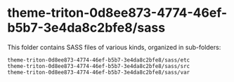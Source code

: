# theme-triton-0d8ee873-4774-46ef-b5b7-3e4da8c2bfe8/sass

This folder contains SASS files of various kinds, organized in sub-folders:

    theme-triton-0d8ee873-4774-46ef-b5b7-3e4da8c2bfe8/sass/etc
    theme-triton-0d8ee873-4774-46ef-b5b7-3e4da8c2bfe8/sass/src
    theme-triton-0d8ee873-4774-46ef-b5b7-3e4da8c2bfe8/sass/var
